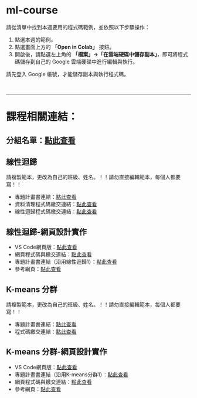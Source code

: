 # ml-course


請從清單中找到本週要用的程式碼範例，並依照以下步驟操作：

1. 點選本週的範例。  
2. 點選畫面上方的 **「Open in Colab」** 按鈕。  
3. 開啟後，請點選左上角的 **「檔案」→「在雲端硬碟中儲存副本」**，即可將程式碼儲存到自己的 Google 雲端硬碟中進行編輯與執行。

請先登入 Google 帳號，才能儲存副本與執行程式碼。

<br><hr>
# 課程相關連結：
## 分組名單：[點此查看](https://docs.google.com/spreadsheets/d/16HP45yqOUY35baPUUhQ6DDAzp7MP7_hWDdAm8cXUugU/edit?usp=sharing)

## 線性迴歸
請複製範本，更改為自己的班級、姓名。！！請勿直接編輯範本，每個人都要寫！！
- 專題計畫書連結：[點此查看](https://drive.google.com/drive/folders/10zYJUABZoGcanxJqFnVheGSGoVqPprK3?usp=sharing)
- 資料清理程式碼繳交連結：[點此查看](https://drive.google.com/drive/folders/1ynuG0E1JG65Rb2eGTHJRHgXKq0lOUgit?usp=sharing)
- 線性迴歸程式碼繳交連結：[點此查看](https://drive.google.com/drive/folders/1q7vki2H4raHMd5Po4Vmuk07NyHPU-6ZF?usp=sharing)

## 線性迴歸-網頁設計實作
- VS Code網頁版：[點此查看](https://vscode.dev/?vscode-lang=zh-tw)
- 網頁程式碼與繳交連結：[點此查看](https://drive.google.com/drive/folders/1mn8GfofAezMeQz6tYuYnh7xZ6iyWarNd?usp=sharing)
- 專題計畫書連結（沿用線性迴歸1）：[點此查看](https://drive.google.com/drive/folders/10zYJUABZoGcanxJqFnVheGSGoVqPprK3?usp=sharing)
- 參考網頁：[點此查看](https://yuzukiiii16.github.io/mywebsite/ )

## K-means 分群
請複製範本，更改為自己的班級、姓名。！！請勿直接編輯範本，每個人都要寫！！
- 專題計畫書連結：[點此查看](https://drive.google.com/drive/folders/1Rr7wemz38v2reyVY6E_8X_qJqwTdc7AB?usp=sharing)
- 程式碼繳交連結：[點此查看](https://drive.google.com/drive/folders/1K-OSPlqTSmUGCTatTbEB-UDkWLqPXrR2?usp=sharing)

## K-means 分群-網頁設計實作
- VS Code網頁版：[點此查看](https://vscode.dev/?vscode-lang=zh-tw)
- 專題計畫書連結（沿用K-means分群1）：[點此查看](https://drive.google.com/drive/folders/1Rr7wemz38v2reyVY6E_8X_qJqwTdc7AB?usp=sharing)
- 網頁程式碼與繳交連結：[點此查看](https://drive.google.com/drive/folders/1y1pP9ErOHdRM2bCBrbmxmweVhRNh62hi?usp=sharing)
- 參考網頁：[點此查看](https://yuzukiiii16.github.io/mywebsite/ )


